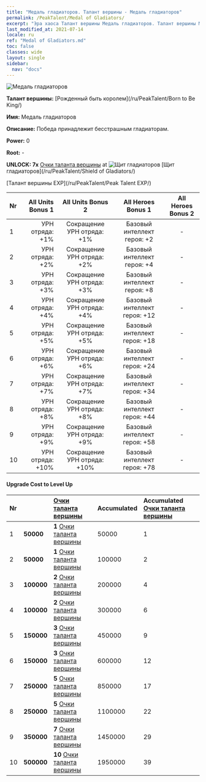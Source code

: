 ```yaml
---
title: "Медаль гладиаторов. Талант вершины - Медаль гладиаторов"
permalink: /PeakTalent/Medal of Gladiators/
excerpt: "Эра хаоса Талант вершины Медаль гладиаторов. Талант вершины Медаль гладиаторов. Медаль гладиаторов"
last_modified_at: 2021-07-14
locale: ru
ref: "Medal of Gladiators.md"
toc: false
classes: wide
layout: single
sidebar:
  nav: "docs"
---
```


  ![Медаль гладиаторов](/images/pt/talent_4103.png)

  **Талант вершины:** [Рожденный быть королем](/ru/PeakTalent/Born to Be King/)

  **Имя:** Медаль гладиаторов

  **Описание:** Победа принадлежит бесстрашным гладиаторам.

  **Power:** 0

  **Root:** -

  **UNLOCK: 7x** [Очки таланта вершины](/ItemsRU/con_934/) at ![Щит гладиаторов](/images/pt/talent_4102.png) [Щит гладиаторов](/ru/PeakTalent/Shield of Gladiators/)

  [Талант вершины EXP](/ru/PeakTalent/Peak Talent EXP/)

  | Nr | All Units Bonus 1 | All Units Bonus 2 | All Heroes Bonus 1 | All Heroes Bonus 2 |
  |:---|--------------:|:-------------:|:-------------:|:-------------:|
  | 1 | УРН отряда: +1% | Сокращение УРН отряда: +1% | Базовый интеллект героя: +2 | - |
  | 2 | УРН отряда: +2% | Сокращение УРН отряда: +2% | Базовый интеллект героя: +4 | - |
  | 3 | УРН отряда: +3% | Сокращение УРН отряда: +3% | Базовый интеллект героя: +8 | - |
  | 4 | УРН отряда: +4% | Сокращение УРН отряда: +4% | Базовый интеллект героя: +12 | - |
  | 5 | УРН отряда: +5% | Сокращение УРН отряда: +5% | Базовый интеллект героя: +18 | - |
  | 6 | УРН отряда: +6% | Сокращение УРН отряда: +6% | Базовый интеллект героя: +24 | - |
  | 7 | УРН отряда: +7% | Сокращение УРН отряда: +7% | Базовый интеллект героя: +34 | - |
  | 8 | УРН отряда: +8% | Сокращение УРН отряда: +8% | Базовый интеллект героя: +44 | - |
  | 9 | УРН отряда: +9% | Сокращение УРН отряда: +9% | Базовый интеллект героя: +58 | - |
  | 10 | УРН отряда: +10% | Сокращение УРН отряда: +10% | Базовый интеллект героя: +78 | - |


#### Upgrade Cost to Level Up

  | Nr | <i class="fas fa-coins"/> | [Очки таланта вершины](/ItemsRU/con_934/) | Accumulated <i class="fas fa-coins"/> | Accumulated [Очки таланта вершины](/ItemsRU/con_934/) |
  |:---|:--------------|:-------------|:-------------|:-------------|
  | 1 | **50000** | **1** [Очки таланта вершины](/ItemsRU/con_934/) | 50000 | 1 |
  | 2 | **50000** | **1** [Очки таланта вершины](/ItemsRU/con_934/) | 100000 | 2 |
  | 3 | **100000** | **2** [Очки таланта вершины](/ItemsRU/con_934/) | 200000 | 4 |
  | 4 | **100000** | **2** [Очки таланта вершины](/ItemsRU/con_934/) | 300000 | 6 |
  | 5 | **150000** | **3** [Очки таланта вершины](/ItemsRU/con_934/) | 450000 | 9 |
  | 6 | **150000** | **3** [Очки таланта вершины](/ItemsRU/con_934/) | 600000 | 12 |
  | 7 | **250000** | **5** [Очки таланта вершины](/ItemsRU/con_934/) | 850000 | 17 |
  | 8 | **250000** | **5** [Очки таланта вершины](/ItemsRU/con_934/) | 1100000 | 22 |
  | 9 | **350000** | **7** [Очки таланта вершины](/ItemsRU/con_934/) | 1450000 | 29 |
  | 10 | **500000** | **10** [Очки таланта вершины](/ItemsRU/con_934/) | 1950000 | 39 |
